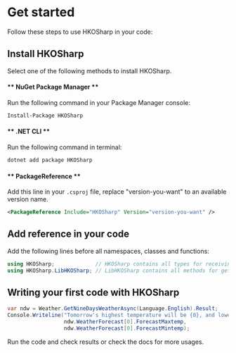 # Get started

Follow these steps to use HKOSharp in your code:

## Install HKOSharp

Select one of the following methods to install HKOSharp.

<!-- tabs:start -->

#### ** NuGet Package Manager **

Run the following command in your Package Manager console:

```bash
Install-Package HKOSharp
```

#### ** .NET CLI **

Run the following command in terminal:

```bash
dotnet add package HKOSharp
```

#### ** PackageReference **

Add this line in your `.csproj` file, replace "version-you-want" to an available version name.

```xml
<PackageReference Include="HKOSharp" Version="version-you-want" />
```

<!-- tabs:end -->



## Add reference in your code

Add the following lines before all namespaces, classes and functions:

```c#
using HKOSharp;				// HKOSharp contains all types for receiving results.
using HKOSharp.LibHKOSharp; // LibHKOSharp contains all methods for getting information.
```



## Writing your first code with HKOSharp

```c#
var ndw = Weather.GetNineDaysWeatherAsync(Language.English).Result;
Console.Writeline("Tomorrow's highest temperature will be {0}, and lowest will be {1}.",
                  ndw.WeatherForecast[0].ForecastMaxtemp,
                  ndw.WeatherForecast[0].ForecastMintemp);
```

Run the code and check results or check the docs for more usages.